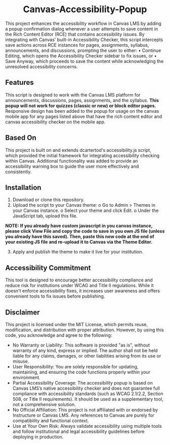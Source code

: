 <h1 align="center"> Canvas-Accessibility-Popup </h1>

This project enhances the accessibility workflow in Canvas LMS by adding a popup confirmation dialog whenever a user attempts to save content in the Rich Content Editor (RCE) that contains accessibility issues.
By integrating with Canvas' built-in Accessibility Checker, this script intercepts save actions across RCE instances for pages, assignments, syllabus, announcements, and discussions, prompting the user to either:
•	Continue Editing, which opens the Accessibility Checker sidebar to fix issues, or
•	Save Anyway, which proceeds to save the content while acknowledging the unresolved accessibility concerns.

## Features
This script is designed to work with the Canvas LMS platform for announcements, discussions, pages, assignments, and the syllabus. **This popup will not work for quizzes (classic or new) or block editor pages.** Responsive design has been added to the popup for usage on the canvas mobile app for any pages listed above that have the rich content editor and canvas accessibility checker on the mobile app. 

## Based On
This project is built on and extends dcartertod's accessibility.js script, which provided the initial framework for integrating accessibility checking within Canvas. Additional functionality was added to provide an accessibility warning box to guide the user more effectively and consistently.

## Installation
1.	Download or clone this repository.
2.	Upload the script to your Canvas theme:
  o	Go to Admin > Themes in your Canvas instance.
  o	Select your theme and click Edit.
  o	Under the JavaScript tab, upload this file.

**NOTE: If you already have custom javascript in you canvas instance, please click View File and copy the code to save in you own JS file (unless you already have this saved). Then, paste this new code at the end of your existing JS file and re-upload it to Canvas via     the Theme Editor.**

3.	Apply and publish the theme to make it live for your institution.

## Accessibility Commitment
This tool is designed to encourage better accessibility compliance and reduce risk for institutions under WCAG and Title II regulations. While it doesn't enforce accessibility fixes, it increases user awareness and offers convenient tools to fix issues before publishing.

## Disclaimer
This project is licensed under the MIT License, which permits reuse, modification, and distribution with proper attribution. However, by using this code, you acknowledge and agree to the following:
* No Warranty or Liability: This software is provided "as is", without warranty of any kind, express or implied. The author shall not be held liable for any claims, damages, or other liabilities arising from its use or misuse.
* User Responsibility: You are solely responsible for updating, maintaining, and ensuring the code functions properly within your environment.
* Partial Accessibility Coverage: The accessibility popup is based on Canvas LMS’s native accessibility checker and does not guarantee full compliance with accessibility standards (such as WCAG 2.1/2.2, Section 508, or Title II requirements). It should be used as a supplementary tool, not a comprehensive solution.
* No Official Affiliation: This project is not affiliated with or endorsed by Instructure or Canvas LMS. Any references to Canvas are purely for compatibility and functional context.
* Use at Your Own Risk: Always validate accessibility using multiple tools and follow institutional and legal accessibility guidelines before deploying in production.



